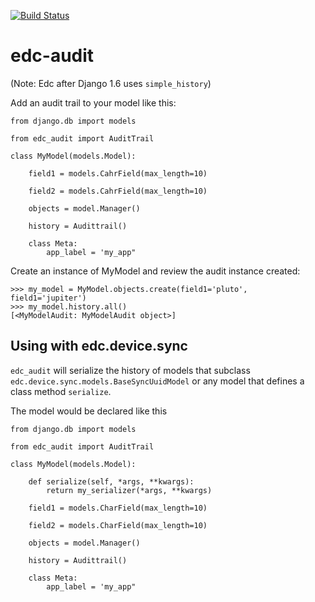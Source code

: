 [![Build Status](https://travis-ci.org/botswana-harvard/edc-audit.svg?branch=develop)](https://travis-ci.org/botswana-harvard/edc-audit)

# edc-audit

(Note: Edc after Django 1.6 uses `simple_history`)

Add an audit trail to your model like this:

	from django.db import models
	
	from edc_audit import AuditTrail
	
	class MyModel(models.Model):
	
		field1 = models.CahrField(max_length=10)
		
		field2 = models.CahrField(max_length=10)
		
		objects = model.Manager()
		
		history = Audittrail()
		
		class Meta:
			app_label = 'my_app"
			
Create an instance of MyModel and review the audit instance created:

	>>> my_model = MyModel.objects.create(field1='pluto', field1='jupiter')
	>>> my_model.history.all()
	[<MyModelAudit: MyModelAudit object>]

## Using with edc.device.sync

`edc_audit` will serialize the history of models that subclass `edc.device.sync.models.BaseSyncUuidModel` or any model that defines a class method `serialize`.

The model would be declared like this

	from django.db import models
	
	from edc_audit import AuditTrail
	
	class MyModel(models.Model):
	
		def serialize(self, *args, **kwargs):
			return my_serializer(*args, **kwargs)

		field1 = models.CharField(max_length=10)
		
		field2 = models.CharField(max_length=10)
		
		objects = model.Manager()
		
		history = Audittrail()
		
		class Meta:
			app_label = 'my_app"
